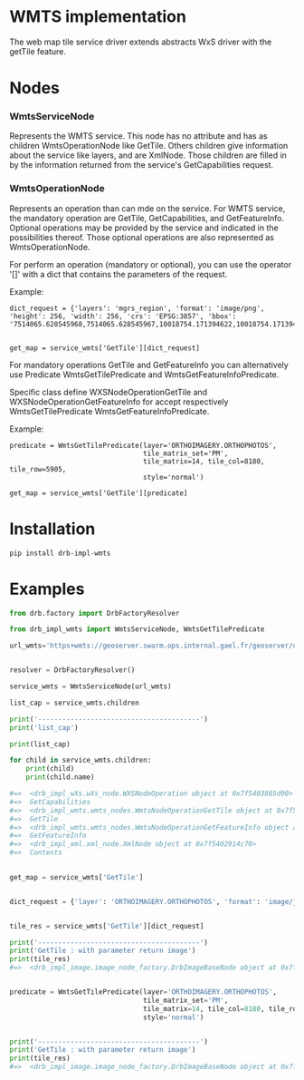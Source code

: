# WMTS implementation
The web map tile service driver extends abstracts WxS driver with the getTile feature.

# Nodes
### WmtsServiceNode
Represents the WMTS service. This node has no attribute and
has as children WmtsOperationNode like GetTile.
Others children give information about the service like layers, and are XmlNode.
Those children are filled in by the information returned from 
the service's GetCapabilities request.

### WmtsOperationNode

Represents an operation than can mde on the service.
For WMTS service, the mandatory operation are GetTile, GetCapabilities, and 
GetFeatureInfo.
Optional operations may be provided by the service 
and indicated in the possibilities thereof. 
Those optional operations are also represented as WmtsOperationNode.

For perform an operation (mandatory or optional), you can use the operator '[]' with a dict that contains 
the parameters of the request.

Example:
```
dict_request = {'layers': 'mgrs_region', 'format': 'image/png', 'height': 256, 'width': 256, 'crs': 'EPSG:3857', 'bbox': '7514065.628545968,7514065.628545967,10018754.171394622,10018754.171394628'}


get_map = service_wmts['GetTile'][dict_request]
```

For mandatory operations GetTile and GetFeatureInfo you can
alternatively use Predicate WmtsGetTilePredicate and WmtsGetFeatureInfoPredicate.

Specific class define WXSNodeOperationGetTile and WXSNodeOperationGetFeatureInfo 
for accept respectively WmtsGetTilePredicate WmtsGetFeatureInfoPredicate.

Example:
```
predicate = WmtsGetTilePredicate(layer='ORTHOIMAGERY.ORTHOPHOTOS',
                                 tile_matrix_set='PM',
                                 tile_matrix=14, tile_col=8180, tile_row=5905,
                                 style='normal')

get_map = service_wmts['GetTile'][predicate]
```

# Installation
```
pip install drb-impl-wmts
```
# Examples

```python
from drb.factory import DrbFactoryResolver

from drb_impl_wmts import WmtsServiceNode, WmtsGetTilePredicate

url_wmts='https+wmts://geoserver.swarm.ops.internal.gael.fr/geoserver/demo/wmts?'


resolver = DrbFactoryResolver()

service_wmts = WmtsServiceNode(url_wmts)

list_cap = service_wmts.children

print('----------------------------------------')
print('list_cap')

print(list_cap)

for child in service_wmts.children:
    print(child)
    print(child.name)

#=>  <drb_impl_wXs.wXs_node.WXSNodeOperation object at 0x7f5403865d90>
#=>  GetCapabilities
#=>  <drb_impl_wmts.wmts_nodes.WmtsNodeOperationGetTile object at 0x7f54047b4700>
#=>  GetTile
#=>  <drb_impl_wmts.wmts_nodes.WmtsNodeOperationGetFeatureInfo object at 0x7f54047b4460>
#=>  GetFeatureInfo
#=>  <drb_impl_xml.xml_node.XmlNode object at 0x7f5402914c70>
#=>  Contents

    
get_map = service_wmts['GetTile']


dict_request = {'layer': 'ORTHOIMAGERY.ORTHOPHOTOS', 'format': 'image/jpeg', 'TILEMATRIXSET': 'PM', 'TILEMATRIX': 14, 'TILECOL': 8180, 'TILEROW': '5905', 'style': 'normal'}


tile_res = service_wmts['GetTile'][dict_request]

print('----------------------------------------')
print('GetTile : with parameter return image')
print(tile_res)
#=>  <drb_impl_image.image_node_factory.DrbImageBaseNode object at 0x7fc2cb23efa0>


predicate = WmtsGetTilePredicate(layer='ORTHOIMAGERY.ORTHOPHOTOS',
                                 tile_matrix_set='PM',
                                 tile_matrix=14, tile_col=8180, tile_row=5905,
                                 style='normal')


print('----------------------------------------')
print('GetTile : with parameter return image')
print(tile_res)
#=>  <drb_impl_image.image_node_factory.DrbImageBaseNode object at 0x7f54047b4970>

```



